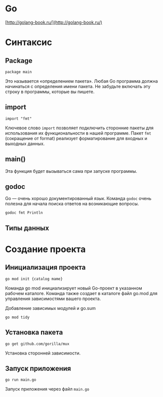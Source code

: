 # Go

[http://golang-book.ru/](http://golang-book.ru/)

# Синтаксис

## Package

`package main`

Это называется «определением пакета». Любая Go программа должна начинаться с определения имени пакета. Не забудьте включать эту строку в программы, которые вы пишете.

## import

`import "fmt"`

Ключевое слово `import` позволяет подключить сторонние пакеты для использования их функциональности в нашей программе. Пакет `fmt` (сокращение от format) реализует форматирование для входных и выходных данных. 

## main()

Эта функция будет вызываться сама при запуске программы.

## godoc

Go — очень хорошо документированный язык. Команда `godoc` очень полезна для начала поиска ответов на возникающие вопросы.

`godoc fmt Println`

## **Типы данных**

# Создание проекта

## Инициализация проекта

`go mod init {catalog mame}`

Команда go mod инициализирует новый Go-проект в указанном рабочем каталоге. Команда также создает в каталоге файл go.mod для управления зависимостями вашего проекта.

Добавление зависимых модулей и go.sum

`go mod tidy`

## Установка пакета

`go get github.com/gorilla/mux`

Установка сторонней зависимости.

## Запуск приложения

`go run main.go`

Запуск приложения через  файл `main.go`